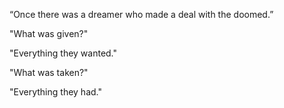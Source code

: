 “Once there was a dreamer who made a deal with the doomed.”

"What was given?"

"Everything they wanted."

"What was taken?"

"Everything they had."

